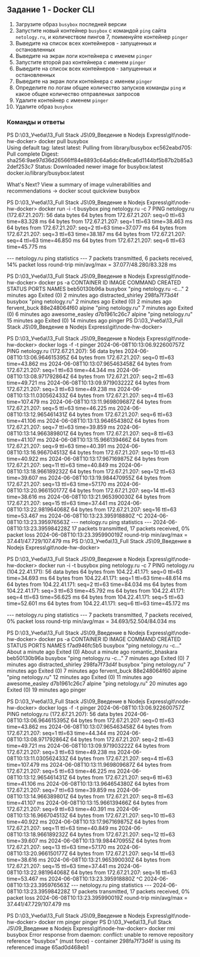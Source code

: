 ## Задание 1 - Docker CLI
1. Загрузите образ `busybox` последней версии
1. Запустите новый контейнер `busybox` с командой `ping` сайта `netology.ru`, и количеством пингов 7, поименуйте контейнер `pinger`
1. Выведите на список всех контейнеров - запущенных и остановленных
1. Выведите на экран логи контейнера с именем `pinger`
1. Запустите второй раз контейнера с именем `pinger`
1. Выведите на список всех контейнеров - запущенных и остановленных
1. Выведите на экран логи контейнера с именем `pinger`
1. Определите по логам общее количество запусков команды `ping` и какое общее количество отправленых запросов
1. Удалите контейнер с именем `pinger`
1. Удалите образ `busybox`

### Команды и ответы

PS D:\03_Учеба\13_Full Stack JS\09_Введение в Nodejs Express\git\node-hw-docker> docker pull busybox     
Using default tag: latest
latest: Pulling from library/busybox
ec562eabd705: Pull complete
Digest: sha256:9ae97d36d26566ff84e8893c64a6dc4fe8ca6d1144bf5b87b2b85a32def253c7
Status: Downloaded newer image for busybox:latest
docker.io/library/busybox:latest

What's Next?
  View a summary of image vulnerabilities and recommendations → docker scout quickview busybox


PS D:\03_Учеба\13_Full Stack JS\09_Введение в Nodejs Express\git\node-hw-docker> docker run -i -t busybox ping netology.ru -c 7
PING netology.ru (172.67.21.207): 56 data bytes
64 bytes from 172.67.21.207: seq=0 ttl=63 time=83.328 ms
64 bytes from 172.67.21.207: seq=1 ttl=63 time=38.463 ms
64 bytes from 172.67.21.207: seq=2 ttl=63 time=37.077 ms
64 bytes from 172.67.21.207: seq=3 ttl=63 time=38.187 ms
64 bytes from 172.67.21.207: seq=4 ttl=63 time=46.850 ms
64 bytes from 172.67.21.207: seq=6 ttl=63 time=45.775 ms

--- netology.ru ping statistics ---
7 packets transmitted, 6 packets received, 14% packet loss
round-trip min/avg/max = 37.077/48.280/83.328 ms


PS D:\03_Учеба\13_Full Stack JS\09_Введение в Nodejs Express\git\node-hw-docker> docker ps -a
CONTAINER ID   IMAGE     COMMAND                  CREATED          STATUS                      PORTS     NAMES
beb50130b96a   busybox   "ping netology.ru -c…"   2 minutes ago    Exited (0) 2 minutes ago              distracted_shirley
298fa7f73d4f   busybox   "ping netology.ru"       2 minutes ago    Exited (0) 2 minutes ago              fervent_buck
88e248064f60   alpine    "ping netology.ru"       7 minutes ago    Exited (0) 6 minutes ago              awesome_easley
d7b1961c26c7   alpine    "ping netology.ru"       15 minutes ago   Exited (0) 14 minutes ago             pinger
PS D:\03_Учеба\13_Full Stack JS\09_Введение в Nodejs Express\git\node-hw-docker> 


PS D:\03_Учеба\13_Full Stack JS\09_Введение в Nodejs Express\git\node-hw-docker> docker logs -f -t pinger
2024-06-08T10:13:06.922600757Z PING netology.ru (172.67.21.207): 56 data bytes
2024-06-08T10:13:06.964615395Z 64 bytes from 172.67.21.207: seq=0 ttl=63 time=43.862 ms
2024-06-08T10:13:07.965463458Z 64 bytes from 172.67.21.207: seq=1 ttl=63 time=44.344 ms
2024-06-08T10:13:08.971792864Z 64 bytes from 172.67.21.207: seq=2 ttl=63 time=49.721 ms
2024-06-08T10:13:09.971903222Z 64 bytes from 172.67.21.207: seq=3 ttl=63 time=49.238 ms
2024-06-08T10:13:11.030562433Z 64 bytes from 172.67.21.207: seq=4 ttl=63 time=107.479 ms
2024-06-08T10:13:11.969809687Z 64 bytes from 172.67.21.207: seq=5 ttl=63 time=46.225 ms
2024-06-08T10:13:12.965461431Z 64 bytes from 172.67.21.207: seq=6 ttl=63 time=41.106 ms
2024-06-08T10:13:13.964654380Z 64 bytes from 172.67.21.207: seq=7 ttl=63 time=39.859 ms
2024-06-08T10:13:14.966389801Z 64 bytes from 172.67.21.207: seq=8 ttl=63 time=41.107 ms
2024-06-08T10:13:15.966139466Z 64 bytes from 172.67.21.207: seq=9 ttl=63 time=40.391 ms
2024-06-08T10:13:16.966704513Z 64 bytes from 172.67.21.207: seq=10 ttl=63 time=40.922 ms
2024-06-08T10:13:17.967169875Z 64 bytes from 172.67.21.207: seq=11 ttl=63 time=40.849 ms
2024-06-08T10:13:18.966189232Z 64 bytes from 172.67.21.207: seq=12 ttl=63 time=39.607 ms
2024-06-08T10:13:19.984470955Z 64 bytes from 172.67.21.207: seq=13 ttl=63 time=57.170 ms
2024-06-08T10:13:20.966150177Z 64 bytes from 172.67.21.207: seq=14 ttl=63 time=38.616 ms
2024-06-08T10:13:21.965390030Z 64 bytes from 172.67.21.207: seq=15 ttl=63 time=37.441 ms
2024-06-08T10:13:22.981964068Z 64 bytes from 172.67.21.207: seq=16 ttl=63 time=53.467 ms
2024-06-08T10:13:23.395918880Z ^C
2024-06-08T10:13:23.395976563Z --- netology.ru ping statistics ---
2024-06-08T10:13:23.395984228Z 17 packets transmitted, 17 packets received, 0% packet loss
2024-06-08T10:13:23.395990019Z round-trip min/avg/max = 37.441/47.729/107.479 ms
PS D:\03_Учеба\13_Full Stack JS\09_Введение в Nodejs Express\git\node-hw-docker> 


PS D:\03_Учеба\13_Full Stack JS\09_Введение в Nodejs Express\git\node-hw-docker> docker run -i -t busybox ping netology.ru -c 7
PING netology.ru (104.22.41.171): 56 data bytes
64 bytes from 104.22.41.171: seq=0 ttl=63 time=34.693 ms
64 bytes from 104.22.41.171: seq=1 ttl=63 time=48.614 ms
64 bytes from 104.22.41.171: seq=2 ttl=63 time=84.034 ms
64 bytes from 104.22.41.171: seq=3 ttl=63 time=45.792 ms
64 bytes from 104.22.41.171: seq=4 ttl=63 time=56.625 ms
64 bytes from 104.22.41.171: seq=5 ttl=63 time=52.601 ms
64 bytes from 104.22.41.171: seq=6 ttl=63 time=45.172 ms

--- netology.ru ping statistics ---
7 packets transmitted, 7 packets received, 0% packet loss
round-trip min/avg/max = 34.693/52.504/84.034 ms


PS D:\03_Учеба\13_Full Stack JS\09_Введение в Nodejs Express\git\node-hw-docker> docker ps -a
CONTAINER ID   IMAGE     COMMAND                  CREATED              STATUS                          PORTS     NAMES
f7ad946fc5b5   busybox   "ping netology.ru -c…"   About a minute ago   Exited (0) About a minute ago             romantic_bhaskara
beb50130b96a   busybox   "ping netology.ru -c…"   7 minutes ago        Exited (0) 7 minutes ago                  distracted_shirley
298fa7f73d4f   busybox   "ping netology.ru"       7 minutes ago        Exited (0) 7 minutes ago                  fervent_buck
88e248064f60   alpine    "ping netology.ru"       12 minutes ago       Exited (0) 11 minutes ago                 awesome_easley
d7b1961c26c7   alpine    "ping netology.ru"       20 minutes ago       Exited (0) 19 minutes ago                 pinger


PS D:\03_Учеба\13_Full Stack JS\09_Введение в Nodejs Express\git\node-hw-docker> docker logs -f -t pinger
2024-06-08T10:13:06.922600757Z PING netology.ru (172.67.21.207): 56 data bytes
2024-06-08T10:13:06.964615395Z 64 bytes from 172.67.21.207: seq=0 ttl=63 time=43.862 ms
2024-06-08T10:13:07.965463458Z 64 bytes from 172.67.21.207: seq=1 ttl=63 time=44.344 ms
2024-06-08T10:13:08.971792864Z 64 bytes from 172.67.21.207: seq=2 ttl=63 time=49.721 ms
2024-06-08T10:13:09.971903222Z 64 bytes from 172.67.21.207: seq=3 ttl=63 time=49.238 ms
2024-06-08T10:13:11.030562433Z 64 bytes from 172.67.21.207: seq=4 ttl=63 time=107.479 ms
2024-06-08T10:13:11.969809687Z 64 bytes from 172.67.21.207: seq=5 ttl=63 time=46.225 ms
2024-06-08T10:13:12.965461431Z 64 bytes from 172.67.21.207: seq=6 ttl=63 time=41.106 ms
2024-06-08T10:13:13.964654380Z 64 bytes from 172.67.21.207: seq=7 ttl=63 time=39.859 ms
2024-06-08T10:13:14.966389801Z 64 bytes from 172.67.21.207: seq=8 ttl=63 time=41.107 ms
2024-06-08T10:13:15.966139466Z 64 bytes from 172.67.21.207: seq=9 ttl=63 time=40.391 ms
2024-06-08T10:13:16.966704513Z 64 bytes from 172.67.21.207: seq=10 ttl=63 time=40.922 ms
2024-06-08T10:13:17.967169875Z 64 bytes from 172.67.21.207: seq=11 ttl=63 time=40.849 ms
2024-06-08T10:13:18.966189232Z 64 bytes from 172.67.21.207: seq=12 ttl=63 time=39.607 ms
2024-06-08T10:13:19.984470955Z 64 bytes from 172.67.21.207: seq=13 ttl=63 time=57.170 ms
2024-06-08T10:13:20.966150177Z 64 bytes from 172.67.21.207: seq=14 ttl=63 time=38.616 ms
2024-06-08T10:13:21.965390030Z 64 bytes from 172.67.21.207: seq=15 ttl=63 time=37.441 ms
2024-06-08T10:13:22.981964068Z 64 bytes from 172.67.21.207: seq=16 ttl=63 time=53.467 ms
2024-06-08T10:13:23.395918880Z ^C
2024-06-08T10:13:23.395976563Z --- netology.ru ping statistics ---
2024-06-08T10:13:23.395984228Z 17 packets transmitted, 17 packets received, 0% packet loss
2024-06-08T10:13:23.395990019Z round-trip min/avg/max = 37.441/47.729/107.479 ms


PS D:\03_Учеба\13_Full Stack JS\09_Введение в Nodejs Express\git\node-hw-docker> docker rm pinger
pinger
PS D:\03_Учеба\13_Full Stack JS\09_Введение в Nodejs Express\git\node-hw-docker> docker rmi busybox
Error response from daemon: conflict: unable to remove repository reference "busybox" (must force) - container 298fa7f73d4f is using its referenced image 65ad0d468eb1